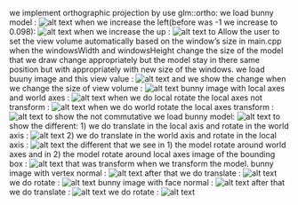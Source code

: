 we implement orthographic projection by use glm::ortho:
we load bunny model :  ![alt text](https://github.com/HaifaGraphicsCourses/computer-graphics-2023-mohamad-arrabi-mohamad-khaleel/blob/master/Assignment1Report/bunny%20image.png)
when we increase the left(before was -1 we increase to 0.098): ![alt text](https://github.com/HaifaGraphicsCourses/computer-graphics-2023-mohamad-arrabi-mohamad-khaleel/blob/master/Assignment1Report/left%20bunny%20orth.png)
when we increase the up : ![alt text](https://github.com/HaifaGraphicsCourses/computer-graphics-2023-mohamad-arrabi-mohamad-khaleel/blob/master/Assignment1Report/up%20bunny%20orth.png)
to Allow the user to set the view volume automatically based on the window’s size in main.cpp when the windowsWidth and windowsHeight change the size of the model that we draw change appropriately but the model stay in there same position but with appropriately with new size of the windows. 
we load buuny image and this view value : ![alt text](https://github.com/HaifaGraphicsCourses/computer-graphics-2023-mohamad-arrabi-mohamad-khaleel/blob/master/Assignment1Report/bunny%20image%20size%20window.png)
and we show the change when we change the size of view volume : ![alt text](https://github.com/HaifaGraphicsCourses/computer-graphics-2023-mohamad-arrabi-mohamad-khaleel/blob/master/Assignment1Report/bunny%20after%20change%20view%20volume.png)
bunny image with local axes and world axes : ![alt text](https://github.com/HaifaGraphicsCourses/computer-graphics-2023-mohamad-arrabi-mohamad-khaleel/blob/master/Assignment1Report/local%20and%20world%20axes.png)
when we do local rotate the local axes not transform : ![alt text](https://github.com/HaifaGraphicsCourses/computer-graphics-2023-mohamad-arrabi-mohamad-khaleel/blob/master/Assignment1Report/local%20axes%20local%20transformation.png)
when we do world rotate the local axes transform : ![alt text](https://github.com/HaifaGraphicsCourses/computer-graphics-2023-mohamad-arrabi-mohamad-khaleel/blob/master/Assignment1Report/local%20axes%20world%20rotate.png)
to show the not commutative we load bunny model: ![alt text](https://github.com/HaifaGraphicsCourses/computer-graphics-2023-mohamad-arrabi-mohamad-khaleel/blob/master/Assignment1Report/bunny%20not%20com.png)
to show the different: 1) we do translate in the local axis and rotate in the world axis : ![alt text](https://github.com/HaifaGraphicsCourses/computer-graphics-2023-mohamad-arrabi-mohamad-khaleel/blob/master/Assignment1Report/local%20translate%20world%20rotate.png)
2) we do translate in the world axis and rotate in the local axis : ![alt text](https://github.com/HaifaGraphicsCourses/computer-graphics-2023-mohamad-arrabi-mohamad-khaleel/blob/master/Assignment1Report/world%20translate%20local%20rotate.png)
the different that we see in 1) the model rotate around world axes and in 2) the model rotate around local axes
image of the bounding box : ![alt text](https://github.com/HaifaGraphicsCourses/computer-graphics-2023-mohamad-arrabi-mohamad-khaleel/blob/master/Assignment1Report/bounding%20box.png)
that was transform when we transform the model.
bunny image with vertex normal : ![alt text](https://github.com/HaifaGraphicsCourses/computer-graphics-2023-mohamad-arrabi-mohamad-khaleel/blob/master/Assignment1Report/vertex%20normal.png)
after that we do translate : ![alt text](https://github.com/HaifaGraphicsCourses/computer-graphics-2023-mohamad-arrabi-mohamad-khaleel/blob/master/Assignment1Report/normal%20vertex%20translate.png)
we do rotate : ![alt text](https://github.com/HaifaGraphicsCourses/computer-graphics-2023-mohamad-arrabi-mohamad-khaleel/blob/master/Assignment1Report/normal%20vertex%20rotate.png)
bunny image with face normal : ![alt text](https://github.com/HaifaGraphicsCourses/computer-graphics-2023-mohamad-arrabi-mohamad-khaleel/blob/master/Assignment1Report/face%20normal.png)
after that we do translate : ![alt text](https://github.com/HaifaGraphicsCourses/computer-graphics-2023-mohamad-arrabi-mohamad-khaleel/blob/master/Assignment1Report/face%20normal%20translate.png)
we do rotate : ![alt text](https://github.com/HaifaGraphicsCourses/computer-graphics-2023-mohamad-arrabi-mohamad-khaleel/blob/master/Assignment1Report/face%20normal%20rotate.png)
